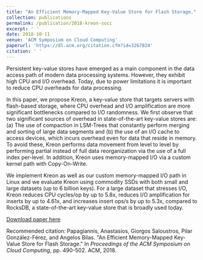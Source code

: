 ```yaml
---
title: "An Efficient Memory-Mapped Key-Value Store for Flash Storage."
collection: publications
permalink: /publication/2018-kreon-socc
excerpt: ' '
date: 2018-10-11
venue: 'ACM Symposium on Cloud Computing'
paperurl: 'https://dl.acm.org/citation.cfm?id=3267824'
citation: ' '
---
```

Persistent key-value stores have emerged as a main component in the data access path of modern data processing systems. However, they exhibit high CPU and I/O overhead. Today, due to power limitations it is important to reduce CPU overheads for data processing.

In this paper, we propose Kreon, a key-value store that targets servers with flash-based storage, where CPU overhead and I/O amplification are more significant bottlenecks compared to I/O randomness. We first observe that two significant sources of overhead in state-of-the-art key-value stores are: (a) The use of compaction in LSM-Trees that constantly perform merging and sorting of large data segments and (b) the use of an I/O cache to access devices, which incurs overhead even for data that reside in memory. To avoid these, Kreon performs data movement from level to level by performing partial instead of full data reorganization via the use of a full index per-level. In addition, Kreon uses memory-mapped I/O via a custom kernel path with Copy-On-Write.

We implement Kreon as well as our custom memory-mapped I/O path in Linux and we evaluate Kreon using commodity SSDs with both small and large datasets (up to 6 billion keys). For a large dataset that stresses I/O, Kreon reduces CPU cycles/op by up to 5.8x, reduces I/O amplification for inserts by up to 4.61x, and increases insert ops/s by up to 5.3x, compared to RocksDB, a state-of-the-art key-value store that is broadly used today.

[Download paper here](https://dl.acm.org/citation.cfm?id=3267824)

Recommended citation: Papagiannis, Anastasios, Giorgos Saloustros, Pilar González-Férez, and Angelos Bilas. "An Efficient Memory-Mapped Key-Value Store for Flash Storage." In <i>Proceedings of the ACM Symposium on Cloud Computing</i>, pp. 490-502. ACM, 2018.
